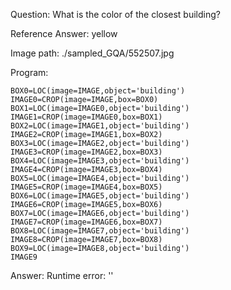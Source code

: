 Question: What is the color of the closest building?

Reference Answer: yellow

Image path: ./sampled_GQA/552507.jpg

Program:

```
BOX0=LOC(image=IMAGE,object='building')
IMAGE0=CROP(image=IMAGE,box=BOX0)
BOX1=LOC(image=IMAGE0,object='building')
IMAGE1=CROP(image=IMAGE0,box=BOX1)
BOX2=LOC(image=IMAGE1,object='building')
IMAGE2=CROP(image=IMAGE1,box=BOX2)
BOX3=LOC(image=IMAGE2,object='building')
IMAGE3=CROP(image=IMAGE2,box=BOX3)
BOX4=LOC(image=IMAGE3,object='building')
IMAGE4=CROP(image=IMAGE3,box=BOX4)
BOX5=LOC(image=IMAGE4,object='building')
IMAGE5=CROP(image=IMAGE4,box=BOX5)
BOX6=LOC(image=IMAGE5,object='building')
IMAGE6=CROP(image=IMAGE5,box=BOX6)
BOX7=LOC(image=IMAGE6,object='building')
IMAGE7=CROP(image=IMAGE6,box=BOX7)
BOX8=LOC(image=IMAGE7,object='building')
IMAGE8=CROP(image=IMAGE7,box=BOX8)
BOX9=LOC(image=IMAGE8,object='building')
IMAGE9
```
Answer: Runtime error: ''

